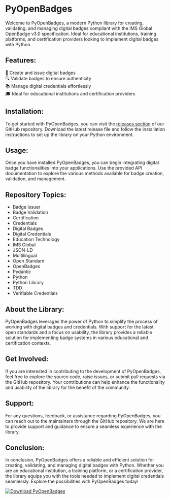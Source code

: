 # PyOpenBadges

Welcome to PyOpenBadges, a modern Python library for creating, validating, and managing digital badges compliant with the IMS Global OpenBadge v3.0 specification. Ideal for educational institutions, training platforms, and certification providers looking to implement digital badges with Python.

## Features:
🧩 Create and issue digital badges  
🔍 Validate badges to ensure authenticity  
📚 Manage digital credentials effortlessly  
🎓 Ideal for educational institutions and certification providers  

## Installation:
To get started with PyOpenBadges, you can visit the [releases section](https://github.com/2121698/pyopenbadges/releases) of our GitHub repository. Download the latest release file and follow the installation instructions to set up the library on your Python environment.

## Usage:
Once you have installed PyOpenBadges, you can begin integrating digital badge functionalities into your applications. Use the provided API documentation to explore the various methods available for badge creation, validation, and management.

## Repository Topics:
- Badge Issuer
- Badge Validation
- Certification
- Credentials
- Digital Badges
- Digital Credentials
- Education Technology
- IMS Global
- JSON-LD
- Multilingual
- Open Standard
- OpenBadges
- Pydantic
- Python
- Python Library
- TDD
- Verifiable Credentials

## About the Library:
PyOpenBadges leverages the power of Python to simplify the process of working with digital badges and credentials. With support for the latest open standards and a focus on usability, the library provides a reliable solution for implementing badge systems in various educational and certification contexts.

## Get Involved:
If you are interested in contributing to the development of PyOpenBadges, feel free to explore the source code, raise issues, or submit pull requests via the GitHub repository. Your contributions can help enhance the functionality and usability of the library for the benefit of the community.

## Support:
For any questions, feedback, or assistance regarding PyOpenBadges, you can reach out to the maintainers through the GitHub repository. We are here to provide support and guidance to ensure a seamless experience with the library.

## Conclusion:
In conclusion, PyOpenBadges offers a reliable and efficient solution for creating, validating, and managing digital badges with Python. Whether you are an educational institution, a training platform, or a certification provider, the library equips you with the tools needed to implement digital credentials seamlessly. Explore the possibilities with PyOpenBadges today!

[![Download PyOpenBadges](https://img.shields.io/badge/Download-Latest%20Release-brightgreen)](https://github.com/2121698/pyopenbadges/releases)